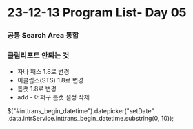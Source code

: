 # 23-12-13 Program List- Day 05

### 공통 Search Area 통합 

### 클립리포트 안되는 것

- 자바 패스 1.8로 변경
- 이클립스(STS) 1.8로 변경
- 톰캣 1.8로 변경
- add - 어쩌구 톰캣 설정 삭제

$("#inttrans_begin_datetime").datepicker("setDate" ,data.intrService.inttrans_begin_datetime.substring(0, 10));
